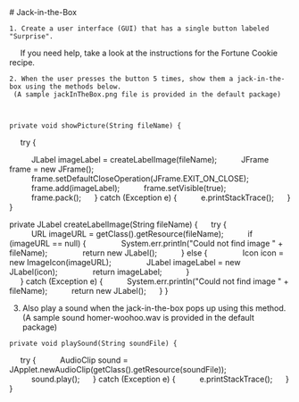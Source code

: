 <body>
<div id="wrap">
<div id="main">
<div id="moduleIndex">
# Jack-in-the-Box




	1. Create a user interface (GUI) that has a single button labeled "Surprise".
      If you need help, take a look at the instructions for the Fortune Cookie recipe.



	2. When the user presses the button 5 times, show them a jack-in-the-box using the methods below.
     (A sample jackInTheBox.png file is provided in the default package)



    private void showPicture(String fileName) { 
     try {

          JLabel imageLabel = createLabelImage(fileName);
          JFrame frame = new JFrame();
          frame.setDefaultCloseOperation(JFrame.EXIT_ON_CLOSE);
          frame.add(imageLabel);
          frame.setVisible(true);
          frame.pack();
     } catch (Exception e) {
          e.printStackTrace();
     }
}



   private JLabel createLabelImage(String fileName) {
	     try {			
	          URL imageURL = getClass().getResource(fileName);
	          if (imageURL == null) {
	               System.err.println("Could not find image " + fileName);
	               return new JLabel();
          } else {
               Icon icon = new ImageIcon(imageURL);
               JLabel imageLabel = new JLabel(icon);
               return imageLabel;
             }  
     } catch (Exception e) {
          System.err.println("Could not find image " + fileName);
          return new JLabel();
         }
}



  3. Also play a sound when the jack-in-the-box pops up using this method.
        (A sample sound homer-woohoo.wav is provided in the default package)

    private void playSound(String soundFile) { 
     try {
          AudioClip sound = JApplet.newAudioClip(getClass().getResource(soundFile));
          sound.play();
     } catch (Exception e) {
          e.printStackTrace();
     }
}

</div>
</div>
</div>
<div id="footer">

</div>
</body>